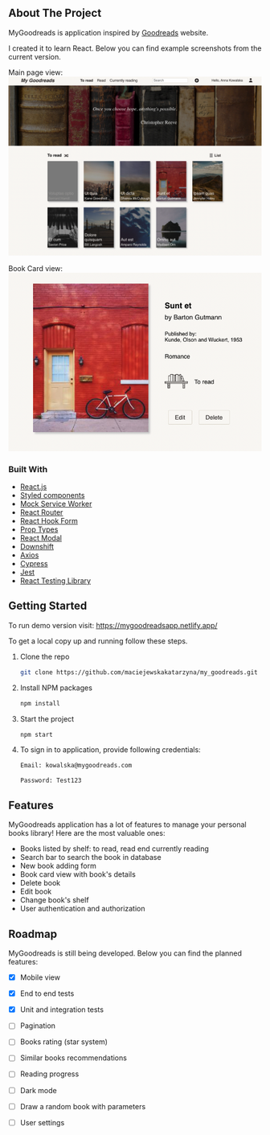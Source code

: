 ## About The Project

MyGoodreads is application inspired by [Goodreads](https://www.goodreads.com/) website. 

I created it to learn React. Below you can find example screenshots from the current version.

Main page view:
![MainScreenshot](./main.png)

Book Card view:
![CardScreenshot](./card.png)

### Built With

* [React.js](https://reactjs.org/)
* [Styled components](https://styled-components.com/)
* [Mock Service Worker](https://mswjs.io/)
* [React Router](https://reactrouter.com/)
* [React Hook Form](https://react-hook-form.com/)
* [Prop Types](https://github.com/facebook/prop-types)
* [React Modal](https://github.com/reactjs/react-modal)
* [Downshift](https://github.com/downshift-js/downshift)
* [Axios](https://github.com/axios/axios)
* [Cypress](https://www.cypress.io/)
* [Jest](https://jestjs.io/)
* [React Testing Library](https://testing-library.com/)

## Getting Started

To run demo version visit: https://mygoodreadsapp.netlify.app/      

To get a local copy up and running follow these steps.

1. Clone the repo
   ```sh
   git clone https://github.com/maciejewskakatarzyna/my_goodreads.git
   ```
2. Install NPM packages
   ```sh
   npm install
   ```
3. Start the project
   ```sh
   npm start
   ```
4. To sign in to application, provide following credentials:

   ```
   Email: kowalska@mygoodreads.com
   ```

   ```
   Password: Test123
   ```
   

## Features

MyGoodreads application has a lot of features to manage your personal books library! Here are the most valuable ones:
* Books listed by shelf: to read, read end currently reading
* Search bar to search the book in database
* New book adding form
* Book card view with book's details
* Delete book
* Edit book
* Change book's shelf
* User authentication and authorization

## Roadmap

MyGoodreads is still being developed. Below you can find the planned features:

- [x] Mobile view
- [x] End to end tests
- [x] Unit and integration tests
- [ ] Pagination
- [ ] Books rating (star system)
- [ ] Similar books recommendations
- [ ] Reading progress
- [ ] Dark mode
- [ ] Draw a random book with parameters
- [ ] User settings
    

